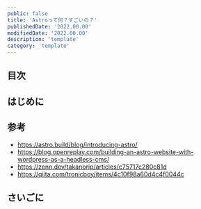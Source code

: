 ```yaml
---
public: false
title: 'Astroって何？すごいの？'
publishedDate: '2022.00.00'
modifiedDate: '2022.00.00'
description: 'template'
category: 'template'
---
```


## 目次

## はじめに

## 参考

- https://astro.build/blog/introducing-astro/
- https://blog.openreplay.com/building-an-astro-website-with-wordpress-as-a-headless-cms/
- https://zenn.dev/takanorip/articles/c75717c280c81d
- https://qiita.com/tronicboy/items/4c10f98a60d4c4f0044c

## さいごに
